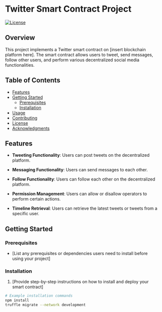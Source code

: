 # Twitter Smart Contract Project

[![License](https://img.shields.io/badge/license-MIT-blue.svg)](LICENSE)

## Overview

This project implements a Twitter smart contract on [insert blockchain platform here]. The smart contract allows users to tweet, send messages, follow other users, and perform various decentralized social media functionalities.

## Table of Contents

- [Features](#features)
- [Getting Started](#getting-started)
  - [Prerequisites](#prerequisites)
  - [Installation](#installation)
- [Usage](#usage)
- [Contributing](#contributing)
- [License](#license)
- [Acknowledgments](#acknowledgments)

## Features

- **Tweeting Functionality**: Users can post tweets on the decentralized platform.

- **Messaging Functionality**: Users can send messages to each other.

- **Follow Functionality**: Users can follow each other on the decentralized platform.

- **Permission Management**: Users can allow or disallow operators to perform certain actions.

- **Timeline Retrieval**: Users can retrieve the latest tweets or tweets from a specific user.

## Getting Started

### Prerequisites

- [List any prerequisites or dependencies users need to install before using your project]

### Installation

1. [Provide step-by-step instructions on how to install and deploy your smart contract]

```bash
# Example installation commands
npm install
truffle migrate --network development

